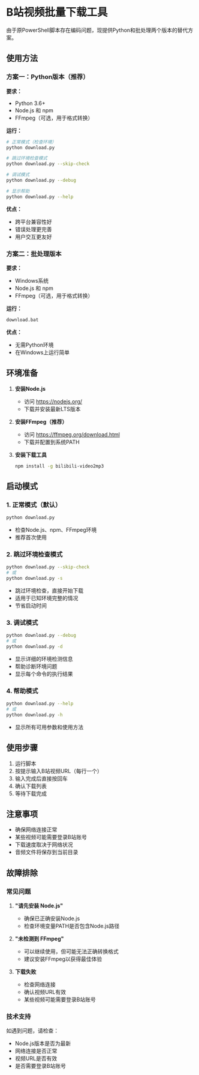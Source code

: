# B站视频批量下载工具

由于原PowerShell脚本存在编码问题，现提供Python和批处理两个版本的替代方案。

## 使用方法

### 方案一：Python版本（推荐）

**要求：**
- Python 3.6+
- Node.js 和 npm
- FFmpeg（可选，用于格式转换）

**运行：**
```bash
# 正常模式（检查环境）
python download.py

# 跳过环境检查模式
python download.py --skip-check

# 调试模式
python download.py --debug

# 显示帮助
python download.py --help
```

**优点：**
- 跨平台兼容性好
- 错误处理更完善
- 用户交互更友好

### 方案二：批处理版本

**要求：**
- Windows系统
- Node.js 和 npm
- FFmpeg（可选，用于格式转换）

**运行：**
```bash
download.bat
```

**优点：**
- 无需Python环境
- 在Windows上运行简单

## 环境准备

1. **安装Node.js**
   - 访问 https://nodejs.org/
   - 下载并安装最新LTS版本

2. **安装FFmpeg（推荐）**
   - 访问 https://ffmpeg.org/download.html
   - 下载并配置到系统PATH

3. **安装下载工具**
   ```bash
   npm install -g bilibili-video2mp3
   ```

## 启动模式

### 1. 正常模式（默认）
```bash
python download.py
```
- 检查Node.js、npm、FFmpeg环境
- 推荐首次使用

### 2. 跳过环境检查模式
```bash
python download.py --skip-check
# 或
python download.py -s
```
- 跳过环境检查，直接开始下载
- 适用于已知环境完整的情况
- 节省启动时间

### 3. 调试模式
```bash
python download.py --debug
# 或
python download.py -d
```
- 显示详细的环境检测信息
- 帮助诊断环境问题
- 显示每个命令的执行结果

### 4. 帮助模式
```bash
python download.py --help
# 或
python download.py -h
```
- 显示所有可用参数和使用方法

## 使用步骤

1. 运行脚本
2. 按提示输入B站视频URL（每行一个）
3. 输入完成后直接按回车
4. 确认下载列表
5. 等待下载完成

## 注意事项

- 确保网络连接正常
- 某些视频可能需要登录B站账号
- 下载速度取决于网络状况
- 音频文件将保存到当前目录

## 故障排除

### 常见问题

1. **"请先安装 Node.js"**
   - 确保已正确安装Node.js
   - 检查环境变量PATH是否包含Node.js路径

2. **"未检测到 FFmpeg"**
   - 可以继续使用，但可能无法正确转换格式
   - 建议安装FFmpeg以获得最佳体验

3. **下载失败**
   - 检查网络连接
   - 确认视频URL有效
   - 某些视频可能需要登录B站账号

### 技术支持

如遇到问题，请检查：
- Node.js版本是否为最新
- 网络连接是否正常
- 视频URL是否有效
- 是否需要登录B站账号
